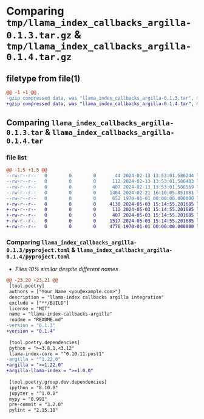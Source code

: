 # Comparing `tmp/llama_index_callbacks_argilla-0.1.3.tar.gz` & `tmp/llama_index_callbacks_argilla-0.1.4.tar.gz`

## filetype from file(1)

```diff
@@ -1 +1 @@
-gzip compressed data, was "llama_index_callbacks_argilla-0.1.3.tar", max compression
+gzip compressed data, was "llama_index_callbacks_argilla-0.1.4.tar", max compression
```

## Comparing `llama_index_callbacks_argilla-0.1.3.tar` & `llama_index_callbacks_argilla-0.1.4.tar`

### file list

```diff
@@ -1,5 +1,5 @@
--rw-r--r--   0        0        0       44 2024-02-13 13:53:01.586244 llama_index_callbacks_argilla-0.1.3/README.md
--rw-r--r--   0        0        0      112 2024-02-13 13:53:01.586483 llama_index_callbacks_argilla-0.1.3/llama_index/callbacks/argilla/__init__.py
--rw-r--r--   0        0        0      407 2024-02-13 13:53:01.586569 llama_index_callbacks_argilla-0.1.3/llama_index/callbacks/argilla/base.py
--rw-r--r--   0        0        0     1484 2024-02-21 16:10:05.851081 llama_index_callbacks_argilla-0.1.3/pyproject.toml
--rw-r--r--   0        0        0      652 1970-01-01 00:00:00.000000 llama_index_callbacks_argilla-0.1.3/PKG-INFO
+-rw-r--r--   0        0        0     4130 2024-05-03 15:14:55.201685 llama_index_callbacks_argilla-0.1.4/README.md
+-rw-r--r--   0        0        0      112 2024-05-03 15:14:55.201685 llama_index_callbacks_argilla-0.1.4/llama_index/callbacks/argilla/__init__.py
+-rw-r--r--   0        0        0      407 2024-05-03 15:14:55.201685 llama_index_callbacks_argilla-0.1.4/llama_index/callbacks/argilla/base.py
+-rw-r--r--   0        0        0     1517 2024-05-03 15:14:55.201685 llama_index_callbacks_argilla-0.1.4/pyproject.toml
+-rw-r--r--   0        0        0     4776 1970-01-01 00:00:00.000000 llama_index_callbacks_argilla-0.1.4/PKG-INFO
```

### Comparing `llama_index_callbacks_argilla-0.1.3/pyproject.toml` & `llama_index_callbacks_argilla-0.1.4/pyproject.toml`

 * *Files 10% similar despite different names*

```diff
@@ -23,20 +23,21 @@
 [tool.poetry]
 authors = ["Your Name <you@example.com>"]
 description = "llama-index callbacks argilla integration"
 exclude = ["**/BUILD"]
 license = "MIT"
 name = "llama-index-callbacks-argilla"
 readme = "README.md"
-version = "0.1.3"
+version = "0.1.4"
 
 [tool.poetry.dependencies]
 python = ">=3.8.1,<3.12"
 llama-index-core = "^0.10.11.post1"
-argilla = "^1.22.0"
+argilla = ">=1.22.0"
+argilla-llama-index = ">=1.0.0"
 
 [tool.poetry.group.dev.dependencies]
 ipython = "8.10.0"
 jupyter = "^1.0.0"
 mypy = "0.991"
 pre-commit = "3.2.0"
 pylint = "2.15.10"
```

